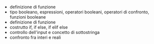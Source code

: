 * definizione di funzione
* tipo booleano, espressioni, operatori booleani, operatori di confronto, funzioni booleane
* definizione di funzione
* costrutto if, if else, if elif else
* controllo dell'input e concetto di sottostringa
* confronto fra interi e reali
